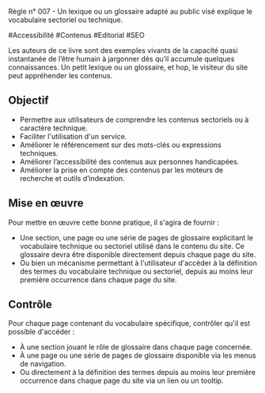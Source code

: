 
Règle n° 007  - Un lexique ou un glossaire adapté au public visé explique le vocabulaire sectoriel ou technique.

#Accessibilité #Contenus #Editorial #SEO

Les auteurs de ce livre sont des exemples vivants de la capacité quasi instantanée de l’être humain à jargonner dès qu’il accumule quelques connaissances. Un petit lexique ou un glossaire, et hop, le visiteur du site peut appréhender les contenus.

Objectif
--------

*   Permettre aux utilisateurs de comprendre les contenus sectoriels ou à caractère technique.
*   Faciliter l'utilisation d'un service.
*   Améliorer le référencement sur des mots-clés ou expressions techniques.
*   Améliorer l’accessibilité des contenus aux personnes handicapées.
*   Améliorer la prise en compte des contenus par les moteurs de recherche et outils d’indexation.

Mise en œuvre
-------------

Pour mettre en œuvre cette bonne pratique, il s'agira de fournir :

*   Une section, une page ou une série de pages de glossaire explicitant le vocabulaire technique ou sectoriel utilisé dans le contenu du site. Ce glossaire devra être disponible directement depuis chaque page du site.
*   Ou bien un mécanisme permettant à l'utilisateur d'accéder à la définition des termes du vocabulaire technique ou sectoriel, depuis au moins leur première occurrence dans chaque page du site.

Contrôle
--------

Pour chaque page contenant du vocabulaire spécifique, contrôler qu'il est possible d'accéder :

*   À une section jouant le rôle de glossaire dans chaque page concernée.
*   À une page ou une série de pages de glossaire disponible via les menus de navigation.
*   Ou directement à la définition des termes depuis au moins leur première occurrence dans chaque page du site via un lien ou un tooltip.
